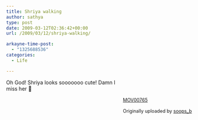 ```yaml
---
title: Shriya walking
author: sathya
type: post
date: 2009-03-12T02:36:42+00:00
url: /2009/03/12/shriya-walking/

arkayne-time-post:
  - "1325688536"
categories:
  - Life

---
```

<div style="float: right; margin-left: 10px; margin-bottom: 10px;">
  <br /> <br /> <span style="font-size: 0.9em; margin-top: 0px;"><br /> <a href="http://www.flickr.com/photos/soops/3301237754/">MOV00765</a><br /> <br /> Originally uploaded by <a href="http://www.flickr.com/people/soops/">soops_b</a><br /> </span>
</div>

Oh God! Shriya looks sooooooo cute! Damn I miss her 🙁  
<br clear="all" />
